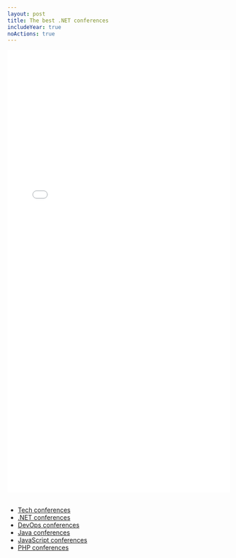 ```yaml
---
layout: post
title: The best .NET conferences
includeYear: true
noActions: true
---
```


<div align="center">
<iframe width="100%" height="1000px" src="//dev.events/dotnet" title=".NET conferences" frameborder="0" allow="accelerometer; autoplay; clipboard-write; encrypted-media; gyroscope; picture-in-picture" allowfullscreen></iframe>
</div>

<br>

- [Tech conferences](/conferences/tech)
- [.NET conferences](/conferences/dotnet)
- [DevOps conferences](/conferences/devops)
- [Java conferences](/conferences/java)
- [JavaScript conferences](/conferences/javascript)
- [PHP conferences](/conferences/php)
